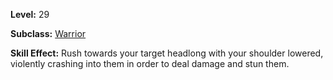 <!-- TITLE: Skill: Bull Rush -->
<!-- SUBTITLE:  -->

**Level:** 29

**Subclass:** [Warrior](warrior)

**Skill Effect:** Rush towards your target headlong with your shoulder lowered, violently crashing into them in order to deal damage and stun them.